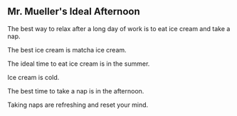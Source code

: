 ## Mr. Mueller's Ideal Afternoon

The best way to relax after a long day of work is to eat ice cream and take a nap.

The best ice cream is matcha ice cream.

The ideal time to eat ice cream is in the summer.

Ice cream is cold.

The best time to take a nap is in the afternoon.

Taking naps are refreshing and reset your mind.

